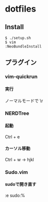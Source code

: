 # dotfiles

## Install
```
$ ./setup.sh
$ vim
:NeoBundleInstall
```

## プラグイン
### vim-quickrun
#### 実行
ノーマルモードで
\r

### NERDTree
#### 起動
Ctrl + e

#### カーソル移動
Ctrl + w → hjkl

### Sudo.vim
#### sudoで開き直す
:e sudo:%
